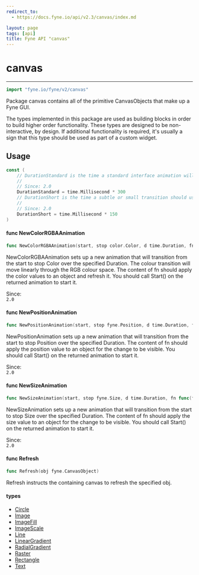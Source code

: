 ```yaml
---
redirect_to:
  - https://docs.fyne.io/api/v2.3/canvas/index.md

layout: page
tags: [api]
title: Fyne API "canvas"
---
```



# canvas
---
```go
import "fyne.io/fyne/v2/canvas"
```

Package canvas contains all of the primitive CanvasObjects that make up a Fyne GUI.

The types implemented in this package are used as building blocks in order to build higher order functionality. These types are designed to be non-interactive, by design. If additional functionality is required, it's usually a sign that this type should be used as part of a custom widget.

## Usage

```go
const (
	// DurationStandard is the time a standard interface animation will run.
	//
	// Since: 2.0
	DurationStandard = time.Millisecond * 300
	// DurationShort is the time a subtle or small transition should use.
	//
	// Since: 2.0
	DurationShort = time.Millisecond * 150
)
```

#### func  NewColorRGBAAnimation

```go
func NewColorRGBAAnimation(start, stop color.Color, d time.Duration, fn func(color.Color)) *fyne.Animation
```
NewColorRGBAAnimation sets up a new animation that will transition from the start to stop Color over the specified Duration. The colour transition will move linearly through the RGB colour space. The content of fn should apply the color values to an object and refresh it. You should call Start() on the returned animation to start it.


<div class="since">Since: <code>
2.0</code></div>

#### func  NewPositionAnimation

```go
func NewPositionAnimation(start, stop fyne.Position, d time.Duration, fn func(fyne.Position)) *fyne.Animation
```
NewPositionAnimation sets up a new animation that will transition from the start to stop Position over the specified Duration. The content of fn should apply the position value to an object for the change to be visible. You should call Start() on the returned animation to start it.


<div class="since">Since: <code>
2.0</code></div>

#### func  NewSizeAnimation

```go
func NewSizeAnimation(start, stop fyne.Size, d time.Duration, fn func(fyne.Size)) *fyne.Animation
```
NewSizeAnimation sets up a new animation that will transition from the start to stop Size over the specified Duration. The content of fn should apply the size value to an object for the change to be visible. You should call Start() on the returned animation to start it.


<div class="since">Since: <code>
2.0</code></div>

#### func  Refresh

```go
func Refresh(obj fyne.CanvasObject)
```
Refresh instructs the containing canvas to refresh the specified obj.

#### types

 * [Circle](circle.html)
 * [Image](image.html)
 * [ImageFill](imagefill.html)
 * [ImageScale](imagescale.html)
 * [Line](line.html)
 * [LinearGradient](lineargradient.html)
 * [RadialGradient](radialgradient.html)
 * [Raster](raster.html)
 * [Rectangle](rectangle.html)
 * [Text](text.html)
